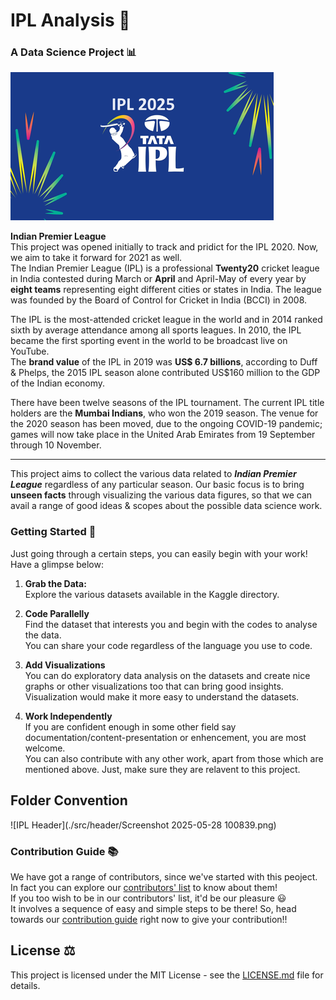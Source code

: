 # IPL Analysis 🏏  

### A Data Science Project 📊  


![IPL Header](./src/header/2025_IPL_logo.png)  
  
**Indian Premier League**   
This project was opened initially to track and pridict for the IPL 2020. Now, we aim to take it forward for 2021 as well.  
The Indian Premier League (IPL) is a professional **Twenty20** cricket league in India contested during March or **April** and April-May of every year by **eight teams** representing eight different cities or states in India. The league was founded by the Board of Control for Cricket in India (BCCI) in 2008.  
  
The IPL is the most-attended cricket league in the world and in 2014 ranked sixth by average attendance among all sports leagues. In 2010, the IPL became the first sporting event in the world to be broadcast live on YouTube.   
The **brand value** of the IPL in 2019 was **US$ 6.7 billions**, according to Duff & Phelps, the 2015 IPL season alone contributed US$160 million to the GDP of the Indian economy.   
  
There have been twelve seasons of the IPL tournament. The current IPL title holders are the **Mumbai Indians**, who won the 2019 season. The venue for the 2020 season has been moved, due to the ongoing COVID-19 pandemic; games will now take place in the United Arab Emirates from 19 September through 10 November.  

---

This project aims to collect the various data related to _**Indian Premier League**_ regardless of any particular season. Our basic focus is to bring **unseen facts** through visualizing the various data figures, so that we can avail a range of good ideas & scopes about the possible data science work.  

<!--
## Scope of this repository
Our data analysis can be carried out in order to acheive the following outcomes:
a) How long (in terms of runs) a partnership between batsmen can go if provided boller is bolling currently
b) Hence, how much a team can score in an inning or 1st powerplay (provided data of first over)
c) We can make a ML model to predict the final ranking of the teams in points-table by the end of current season (based on the stats and data about the results of the previous few matches)..... and many more...

Let's know your ideas as well....
-->
  

### Getting Started 🐢

 Just going through a certain steps, you can easily begin with your work!  
 Have a glimpse below:  

 1. **Grab the Data:**  
 Explore the various datasets available in the Kaggle directory.  
 

 2. **Code Parallelly**  
 Find the dataset that interests you and begin with the codes to analyse the data.  
 You can share your code regardless of the language you use to code.  

 3. **Add Visualizations**  
 You can do exploratory data analysis on the datasets and create nice graphs or other visualizations too that can bring good insights.  
 Visualization would make it more easy to understand the datasets.  

 4. **Work Independently**  
 If you are confident enough in some other field say documentation/content-presentation or enhencement, you are most welcome.  
 You can also contribute with any other work, apart from those which are mentioned above. Just, make sure they are relavent to this project.

## Folder Convention 

![IPL Header](./src/header/Screenshot 2025-05-28 100839.png)



  
### Contribution Guide 📚  

We have got a range of contributors, since we've started with this peoject. In fact you can explore our [contributors' list](./contributors.md) to know about them!  
If you too wish to be in our contributors' list, it'd be our pleasure 😃   
It involves a sequence of easy and simple steps to be there! So, head towards our [contribution guide](./src/contributionGuide.md) right now to give your contribution!!  

## License ⚖️

This project is licensed under the MIT License - see the [LICENSE.md](./LICENSE.md) file for details.
